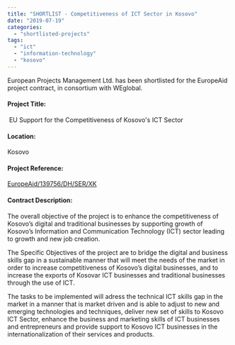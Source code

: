 ```yaml
---
title: "SHORTLIST - Competitiveness of ICT Sector in Kosovo"
date: "2019-07-19"
categories: 
  - "shortlisted-projects"
tags: 
  - "ict"
  - "information-technology"
  - "kosovo"
---
```


European Projects Management Ltd. has been shortlisted for the EuropeAid project contract, in consortium with WEglobal.

#### Project Title:

 EU Support for the Competitiveness of Kosovo's ICT Sector

#### Location:

Kosovo

#### Project Reference:

[EuropeAid/139756/DH/SER/XK](https://webgate.ec.europa.eu/europeaid/online-services/index.cfm?do=publi.welcome&nbPubliList=15&orderby=upd&orderbyad=Desc&searchtype=RS&aofr=139756)

#### **Contract Description:**

The overall objective of the project is to enhance the competitiveness of Kosovo’s digital and traditional businesses by supporting growth of Kosovo’s Information and Communication Technology (ICT) sector leading to growth and new job creation.

The Specific Objectives of the project are to bridge the digital and business skills gap in a sustainable manner that will meet the needs of the market in order to increase competitiveness of Kosovo’s digital businesses, and to increase the exports of Kosovar ICT businesses and traditional businesses through the use of ICT.

The tasks to be implemented will adress the technical ICT skills gap in the market in a manner that is market driven and is able to adjust to new and emerging technologies and techniques, deliver new set of skills to Kosovo ICT Sector, enhance the business and marketing skills of ICT businesses and entrepreneurs and provide support to Kosovo ICT businesses in the internationalization of their services and products.
